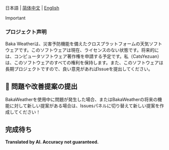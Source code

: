 日本語 | [简体中文](./README.md) | [English](./README_EN.md)

> [!IMPORTANT]
> ### プロジェクト声明
> Baka Weatherは、災害予防機能を備えたクロスプラットフォームの天気ソフトウェアです。このソフトウェアは現在、ライセンスのない状態です。将来的には、コンピュータソフトウェア著作権を申請する予定です。私（CatsYezuan）は、このソフトウェアのすべての権利を保持します。また、このソフトウェアは長期プロジェクトですので、良い意見があればIssueを提出してください。

## 💌 問題や改善提案の提出

BakaWeatherを使用中に問題が発生した場合、またはBakaWeatherの将来の機能に対して新しい提案がある場合は、Issuesパネルに切り替えて新しい提案を作成してください！

## 完成待ち

**Translated by AI. Accuracy not guaranteed.**
